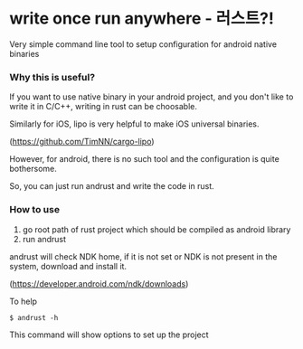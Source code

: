 # write once run anywhere - 러스트?!

Very simple command line tool to setup configuration for android native binaries

### Why this is useful?

If you want to use native binary in your android project, and you don't like to write it in C/C++, writing in rust can be choosable.

Similarly for iOS, lipo is very helpful to make iOS universal binaries.

(https://github.com/TimNN/cargo-lipo)

However, for android, there is no such tool and the configuration is quite bothersome.

So, you can just run andrust and write the code in rust.

### How to use

1. go root path of rust project which should be compiled as android library
2. run andrust

andrust will check NDK home, if it is not set or NDK is not present in the system, download and install it.

(https://developer.android.com/ndk/downloads)



To help

```shell
$ andrust -h
```

This command will show options to set up the project

